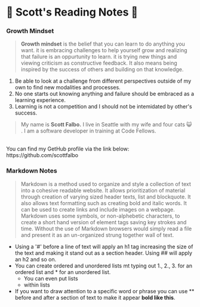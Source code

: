 # :herb: Scott's Reading Notes :herb:

### Growth Mindset

> **Growth mindset** is the belief that you can learn to do anything you want.  it is embracing challenges to help yourself grow and realizing that failure is an oppurtunity to learn.  it is trying new things and viewing criticism as constructive feedback.  It also means being inspired by the success of others and building on that knowledge.

1. Be able to look at a challenge from different perspectives outside of my own to find new modalities and processes.
2. No one starts out knowing anything and failure should be embraced as a learning experience.
3. Learning is not a competition and I should not be intemidated by other's success.

> My name is **Scott Falbo.**  I live in Seattle with my wife and four cats :smiley_cat: .  I am a software developer in training at Code Fellows.
<br />
You can find my GetHub profile via the link below:
<br />
https://github.com/scottfalbo

### Markdown Notes
> Markdown is a method used to organize and style a collection of text into a cohesive readable website.  It allows prioritization of material through creation of varying sized header texts, list and blockquote.  It also allows text formatting such as creating bold and italic words.  It can be used to create links and include images on a webpage.  Markdown uses some symbols, or non-alphebetic characters, to create a short hand version of element tags saving key strokes and time.  Without the use of Markdown browsers would simply read a file and present it as an un-organized strung together wall of text.
* Using a '#' before a line of text will apply an h1 tag increasing the size of the text and making it stand out as a section header. Using ## will apply an h2 and so on.
* You can create ordered and unordered lists mt typing out 1., 2., 3. for an ordered list and * for an unordered list.
  * You can even put lists
  * within lists
* If you want to draw attention to a specific word or phrase you can use &ast;&ast; before and after a section of text to make it appear **bold like this**.
